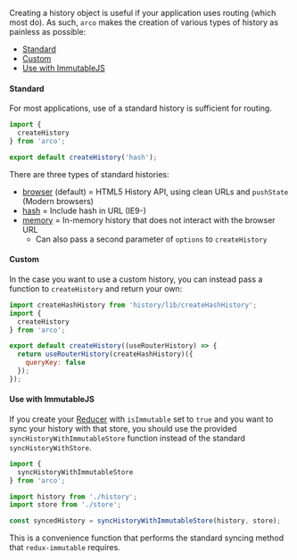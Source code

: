 Creating a history object is useful if your application uses routing (which most do). As such, `arco` makes the creation of various types of history as painless as possible:

* [Standard](#standard)
* [Custom](#custom)
* [Use with ImmutableJS](#use-with-immutablejs)

#### Standard

For most applications, use of a standard history is sufficient for routing.

```javascript
import {
  createHistory
} from 'arco';

export default createHistory('hash');
```

There are three types of standard histories:
* [browser](https://github.com/ReactTraining/react-router/blob/master/docs/API.md#browserhistory) (default) = HTML5 History API, using clean URLs and `pushState` (Modern browsers)
* [hash](https://github.com/ReactTraining/react-router/blob/master/docs/API.md#hashhistory) = Include hash in URL (IE9-)
* [memory](https://github.com/ReactTraining/react-router/blob/master/docs/API.md#creatememoryhistoryoptions) = In-memory history that does not interact with the browser URL
    * Can also pass a second parameter of `options` to `createHistory`

#### Custom

In the case you want to use a custom history, you can instead pass a function to `createHistory` and return your own:

```javascript
import createHashHistory from 'history/lib/createHashHistory';
import {
  createHistory
} from 'arco';

export default createHistory((useRouterHistory) => {
  return useRouterHistory(createHashHistory)({
    queryKey: false
  });
});
```

#### Use with ImmutableJS

If you create your [Reducer](https://planttheidea.github.io/arco/tutorial-Reducers.html) with `isImmutable` set to `true` and you want to sync your history with that store, you should use the provided `syncHistoryWithImmutableStore` function instead of the standard `syncHistoryWithStore`.

```javascript
import {
  syncHistoryWithImmutableStore
} from 'arco';

import history from './history';
import store from './store';

const syncedHistory = syncHistoryWithImmutableStore(history, store);
```

This is a convenience function that performs the standard syncing method that `redux-immutable` requires.
